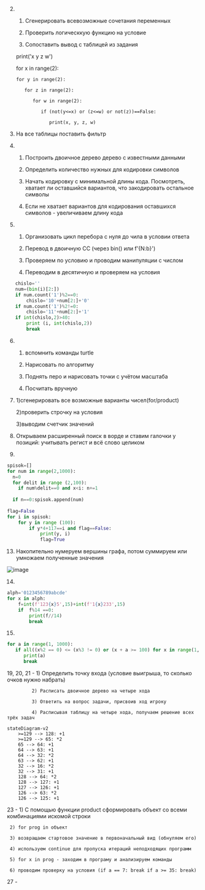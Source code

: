 2. 1) Сгенерировать всевозможные сочетания переменных

   2) Проверить логическкую функцию на условие
   
   3) Сопоставить вывод с таблицей из задания

    print('x y z w')
    
    for x in range(2):
    
       for y in range(2):
       
          for z in range(2):
          
             for w in range(2):
             
                if (not(y<=x) or (z<=w) or not(z))==False:
                
                   print(x, y, z, w)
3. На все таблицы поставить фильтр
             
4. 1) Построить двоичное дерево дерево с известными данными
   
   2) Определить количество нужных для кодировки символов 
   
   3) Начать кодировку с минимальной длины кода. Посмотреть, хватает ли оставшийся вариантов, что закодировать остальное символы
   
   4) Если не хватает вариантов для кодирования оставшихся символов - увеличиваем длину кода
   
   
5. 1) Организовать цикл перебора с нуля до чила в условии ответа

   2) Перевод в двоичную СС (через bin() или f'{N:b}')
   
   3) Проверяем по условию и проводим манипуляции с числом
   
   4) Переводим в десятичную и проверяем на условия
    
 ```python  
    chislo=''
    num=(bin(i)[2:])   
    if num.count('1')%2==0:
        chislo='10'+num[2:]+'0'
    if num.count('1')%2!=0:    
        chislo='11'+num[2:]+'1'        
    if int(chislo,2)>40:    
        print (i, int(chislo,2))        
        break
```

6. 1) вспомнить команды turtle

   2) Нарисовать по алгоритму
   
   3) Поднять перо и нарисовать точки с учётом масштаба
   
   4) Посчитать вручную
   
8. 1)сгенерировать все возможные варианты чисел(for/product)

   2)проверить строчку на условия
   
   3)выводим счетчик значений
   
10. Открываем расширенный поиск в ворде и ставим галочки у позиций: учитывать регист и всё слово целиком

12. 
```python  
spisok=[]
for num in range(2,1000):
  n=0
  for delit in range (2,100):
    if num%delit==0 and x<i: n+=1
  
  if n==0:spisok.append(num)
        
flag=False
for i in spisok:
    for y in range (100):
        if y*4+117==i and flag==False:
            print(y, i)
            flag=True
```
13. Накопительно нумеруем вершины графа, потом суммируем или умножаем полученные значения 

![image](https://user-images.githubusercontent.com/114381882/208363351-201fc2d0-ddf8-4593-bad8-b6acdbff9097.png)

14. 
```python
alph='0123456789abcde'
for x in alph:
    f=int(f'123{x}5',15)+int(f'1{x}233',15)
    if  f%14 ==0:
        print(f//14)
        break
```  
15. 
```python
for a in range(1, 1000):
   if all((x%2 == 0) <= (x%3 != 0) or (x + a >= 100) for x in range(1, 1000)):
      print(a)
      break
``` 
19, 20, 21 - 1) Определить точку входа (условие выигрыша, то сколько очков нужно набрать)

             2) Расписать двоичное дерево на четыре хода
             
             3) Ответить на вопрос задачи, присвоив ход игроку
             
             4) Расписывая таблицу на четыре хода, получаем решение всех трёх задач
```mermaid
stateDiagram-v2
    >=129 --> 128: +1
    >=129 --> 65: *2
    65 --> 64: +1
    64 --> 63: +1
    64 --> 32: *2
    63 --> 62: +1
    32 --> 16: *2
    32 --> 31: +1
    128 --> 64: *2
    128 --> 127: +1
    127 --> 126: +1
    126 --> 63: *2
    126 --> 125: +1
```
23 - 1) С помощью функции product сформировать объект со всеми комбинациями искомой строки

     2) for prog in объект
     
     3) возвращаем стартовое значение в первоначальный вид (обнуляем его)
     
     4) используем continue для пропуска итераций неподходящих программ
     
     5) for x in prog - заходим в програму и анализируем команды
     
     6) проводим проверку на условия (if a == 7: break if a >= 35: break)
27 - 
